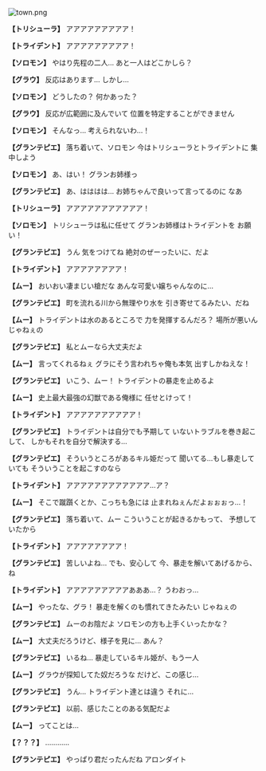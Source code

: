 
![town.png](../images/backgrounds/town.png)

**【トリシューラ】**
アアアアアアアアア！

**【トライデント】**
アアアアアアアアア！

**【ソロモン】**
やはり先程の二人…
あと一人はどこかしら？

**【グラウ】**
反応はあります…
しかし…

**【ソロモン】**
どうしたの？
何かあった？

**【グラウ】**
反応が広範囲に及んでいて
位置を特定することができません

**【ソロモン】**
そんなっ…
考えられないわ…！

**【グランテピエ】**
落ち着いて、ソロモン
今はトリシューラとトライデントに
集中しよう

**【ソロモン】**
あ、はい！
グランお姉様っ

**【グランテピエ】**
あ、はははは…
お姉ちゃんで良いって言ってるのに
なあ

**【トリシューラ】**
アアアアアアアアアアア！

**【ソロモン】**
トリシューラは私に任せて
グランお姉様はトライデントを
お願い！

**【グランテピエ】**
うん
気をつけてね
絶対のぜーったいに、だよ

**【トライデント】**
アアアアアアアア！

**【ムー】**
おいおい凄まじい槍だな
あんな可愛い嬢ちゃんなのに…

**【グランテピエ】**
町を流れる川から無理やり水を
引き寄せてるみたい、だね

**【ムー】**
トライデントは水のあるところで
力を発揮するんだろ？
場所が悪いんじゃねぇの

**【グランテピエ】**
私とムーなら大丈夫だよ

**【ムー】**
言ってくれるねぇ
グラにそう言われちゃ俺も本気
出すしかねえな！

**【グランテピエ】**
いこう、ムー！
トライデントの暴走を止めるよ

**【ムー】**
史上最大最強の幻獣である俺様に
任せとけって！

**【トライデント】**
アアアアアアアアアア！

**【グランテピエ】**
トライデントは自分でも予期して
いないトラブルを巻き起こして、
しかもそれを自分で解決する…

**【グランテピエ】**
そういうところがあるキル姫だって
聞いてる…もし暴走していても
そういうことを起こすのなら

**【トライデント】**
アアアアアアアアアアアア…ア？

**【ムー】**
そこで蹴躓くとか、こっちも急には
止まれねぇんだよぉぉぉっ…！

**【グランテピエ】**
落ち着いて、ムー
こういうことが起きるかもって、
予想していたから

**【トライデント】**
アアアアアアアア！

**【グランテピエ】**
苦しいよね…
でも、安心して
今、暴走を解いてあげるから、ね

**【トライデント】**
アアアアアアアアアあああ…？
うわおっ…

**【ムー】**
やったな、グラ！
暴走を解くのも慣れてきたみたい
じゃねぇの

**【グランテピエ】**
ムーのお陰だよ
ソロモンの方も上手くいったかな？

**【ムー】**
大丈夫だろうけど、様子を見に…
あん？

**【グランテピエ】**
いるね…
暴走しているキル姫が、もう一人

**【ムー】**
グラウが探知してた奴だろうな
だけど、この感じ…

**【グランテピエ】**
うん…
トライデント達とは違う
それに…

**【グランテピエ】**
以前、感じたことのある気配だよ

**【ムー】**
ってことは…

**【？？？】**
…………

**【グランテピエ】**
やっぱり君だったんだね
アロンダイト